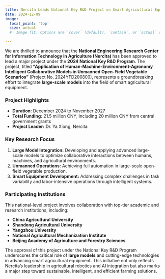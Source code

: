 ```yaml
---
title: Nercita Leads National Key R&D Project on Smart Agricultural Equipment with Large Model Integration
date: 2024-12-09
image:
  focal_point: 'top'
  size: actual
  #  Image fit. Options are `cover` (default), `contain`, or `actual` size.

---
```


We are thrilled to announce that the **National Engineering Research Center for Information Technology in Agriculture (Nercita)** has been approved to lead a major project under the **2024 National Key R&D Program**. The project, titled **“Application of Human-Machine-Environment-Agronomy Intelligent Collaborative Models in Unmanned Open-Field Vegetable Scenarios”** (Project No. 2024YFD200800), represents a groundbreaking effort to integrate **large-scale models** into the field of smart agricultural equipment.

<!--more-->

### Project Highlights
- **Duration:** December 2024 to November 2027  
- **Total Funding:** 21.5 million CNY, including 20 million CNY from central government grants  
- **Project Leader:** Dr. Ya Xiong, Nercita  

### Key Research Focus
1. **Large Model Integration:** Developing and applying advanced large-scale models to optimize collaborative interactions between humans, machines, and agricultural environments.  
2. **Unmanned Operations:** Achieving full automation in large-scale open-field vegetable production.  
3. **Smart Equipment Development:** Addressing complex challenges in task variability and labor-intensive operations through intelligent systems.  

### Participating Institutions
This national-level project involves collaboration with top-tier academic and research institutions, including:  
- **China Agricultural University**  
- **Shandong Agricultural University**  
- **Yangzhou University**  
- **National Agricultural Mechanization Institute**  
- **Beijing Academy of Agriculture and Forestry Sciences**  

The approval of this project under the National Key R&D Program underscores the critical role of **large models** and cutting-edge technologies in advancing smart agricultural equipment. This initiative not only reflects Nercita’s leadership in agricultural robotics and AI integration but also marks a major step toward sustainable, intelligent, and efficient farming solutions.



